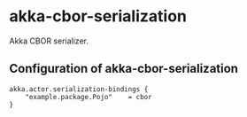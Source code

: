 akka-cbor-serialization
=========================
Akka CBOR serializer.

Configuration of akka-cbor-serialization
-----------------------------------------
````buildoutcfg
akka.actor.serialization-bindings {
    "example.package.Pojo"    = cbor
}
````